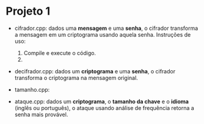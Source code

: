 # Projeto 1

- cifrador.cpp: dados uma **mensagem** e uma **senha**, o cifrador transforma a mensagem em um criptograma usando aquela senha.
Instruções de uso:
  1. Compile e execute o código.
  2. 

- decifrador.cpp: dados um **criptograma** e uma **senha**, o cifrador transforma o criptograma na mensagem original.

- tamanho.cpp:

- ataque.cpp: dados um **criptograma**, o **tamanho da chave** e o **idioma** (inglês ou português), o ataque usando análise de frequência retorna a senha mais provável.
